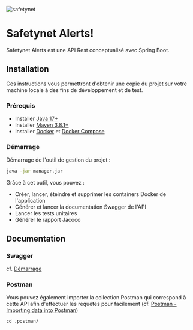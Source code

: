 ![safetynet](https://user.oc-static.com/upload/2019/10/21/15716555321092_image1.jpg)

# Safetynet Alerts!

Safetynet Alerts est une API Rest conceptualisé avec Spring Boot.

## Installation

Ces instructions vous permettront d'obtenir une copie du projet sur votre machine locale à des fins de développement et
de test.

### Prérequis

* Installer <a target="_blank" href="https://www.oracle.com/java/technologies/javase/jdk17-archive-downloads.html">Java
  17+</a>
* Installer <a target="_blank" href="https://maven.apache.org/download.cgi">Maven 3.8.1+</a>
* Installer <a target="_blank" href="https://docs.docker.com/get-docker/">Docker</a>
  et <a target="_blank" href="https://docs.docker.com/compose/install/">Docker Compose</a>

### <p id="starting">Démarrage</p>

Démarrage de l'outil de gestion du projet :

```bash
java -jar manager.jar
```
Grâce à cet outil, vous pouvez : 
- Créer, lancer, éteindre et supprimer les containers Docker de l'application
- Générer et lancer la documentation Swagger de l'API
- Lancer les tests unitaires
- Générer le rapport Jacoco

## Documentation

### Swagger

cf. <a href="#starting">Démarrage</a>

### Postman

Vous pouvez également importer la collection Postman qui correspond à cette API afin d'effectuer les requêtes pour facilement (cf. <a target="_blank" href="https://learning.postman.com/docs/getting-started/importing-and-exporting-data/#importing-data-into-postman">Postman - Importing data into Postman</a>)
```
cd .postman/
```

